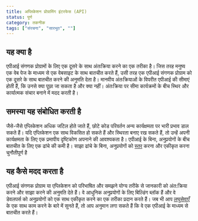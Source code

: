 ```yaml
---
title: अप्लिकेशन प्रोग्रामिंग इंटरफेस (API)
status: पूर्ण
category: तकनीक
tags: ["संरचना", "सारभूत", ""]
---
```


## यह क्या है 

एपीआई संगणक प्रोग्रामों के लिए एक दूसरे के साथ अंतःक्रिया करने का एक तरीका है।
जिस तरह मनुष्य एक वेब पेज के माध्यम से एक वेबसाइट के साथ बातचीत करते हैं, उसी तरह एक एपीआई संगणक प्रोग्राम को एक दूसरे के साथ बातचीत करने की अनुमति देता है।
मानवीय अंतःक्रियाओं के विपरीत एपीआई की सीमाएं होती हैं, कि उनसे क्या पूछा जा सकता है और क्या नहीं।
अंतःक्रिया पर सीमा कार्यक्रमों के बीच स्थिर और कार्यात्मक संचार बनाने में मदद करती है।

## समस्या यह संबोधित करती है

जैसे-जैसे एप्लिकेशन अधिक जटिल होते जाते हैं, छोटे कोड परिवर्तन अन्य कार्यक्षमता पर भारी प्रभाव डाल सकते हैं।
यदि एप्लिकेशन एक साथ विकसित हो सकते हैं और स्थिरता बनाए रख सकते हैं, तो उन्हें अपनी कार्यक्षमता के लिए एक प्रमापीय दृष्टिकोण अपनाने की आवश्यकता है। 
एपीआई के बिना, अनुप्रयोगों के बीच बातचीत के लिए एक ढांचे की कमी है।
साझा ढांचे के बिना, अनुप्रयोगों को [स्तर](/scalability/) करना और एकीकृत करना चुनौतीपूर्ण है

## यह कैसे मदद करता है

एपीआई संगणक प्रोग्राम या एप्लिकेशन को परिभाषित और समझने योग्य तरीके से जानकारी को अंत:क्रिया करने और साझा करने की अनुमति देते हैं।
वे आधुनिक अनुप्रयोगों के लिए बिल्डिंग ब्लॉक हैं और वे डेवलपर्स को अनुप्रयोगों को एक साथ एकीकृत करने का एक तरीका प्रदान करते हैं।
जब भी आप [लघुसेवाएँ](/microservices/) के एक साथ काम करने के बारे में सुनते हैं, तो आप अनुमान लगा सकते हैं कि वे एक एपीआई के माध्यम से बातचीत करते हैं। 
